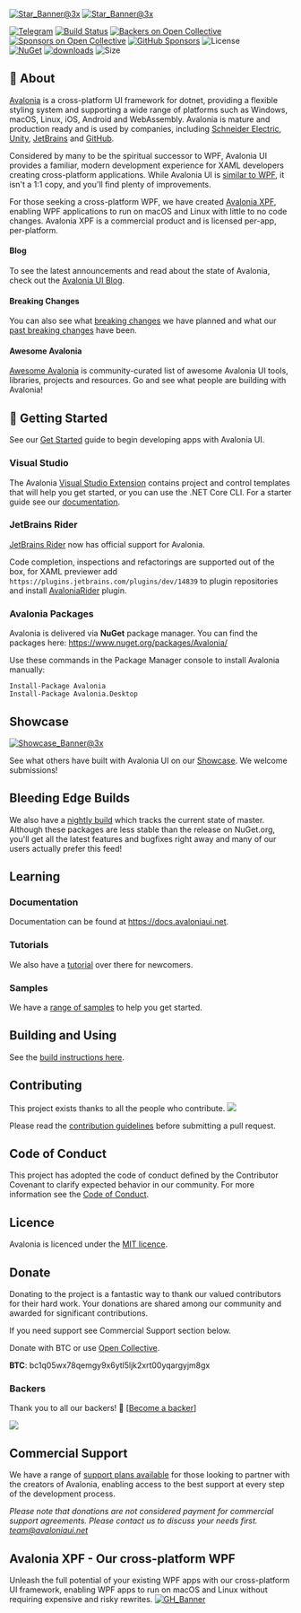 [![Star_Banner@3x](https://github.com/user-attachments/assets/99f4a267-79d2-432b-8f8c-bd3745a98a60)](https://github.com/sponsors/AvaloniaUI)
[![Star_Banner@3x](https://github.com/user-attachments/assets/14a6e1cb-180d-4bfd-884a-835c8b5083d0)](https://avaloniaui.net?utm_source=github&utm_medium=referral&utm_content=readme_link)

[![Telegram](https://raw.githubusercontent.com/Patrolavia/telegram-badge/master/chat.svg)](https://t.me/Avalonia)
 [![Build Status](https://dev.azure.com/AvaloniaUI/AvaloniaUI/_apis/build/status/AvaloniaUI.Avalonia)](https://dev.azure.com/AvaloniaUI/AvaloniaUI/_build/latest?definitionId=4) [![Backers on Open Collective](https://img.shields.io/opencollective/backers/Avalonia?logo=opencollective)](#backers) [![Sponsors on Open Collective](https://img.shields.io/opencollective/sponsors/Avalonia?logo=opencollective)](#sponsors) [![GitHub Sponsors](https://img.shields.io/github/sponsors/AvaloniaUI?logo=github)](https://github.com/sponsors/AvaloniaUI) ![License](https://img.shields.io/github/license/avaloniaui/avalonia.svg)
<br />
[![NuGet](https://img.shields.io/nuget/v/Avalonia.svg)](https://www.nuget.org/packages/Avalonia) [![downloads](https://img.shields.io/nuget/dt/avalonia)](https://www.nuget.org/packages/Avalonia)  ![Size](https://img.shields.io/github/repo-size/avaloniaui/avalonia.svg) 

## 📖 About 

[Avalonia](https://avaloniaui.net?utm_source=github&utm_medium=referral&utm_content=readme_link) is a cross-platform UI framework for dotnet, providing a flexible styling system and supporting a wide range of platforms such as Windows, macOS, Linux, iOS, Android and WebAssembly. Avalonia is mature and production ready and is used by companies, including [Schneider Electric](https://avaloniaui.net/showcase#se), [Unity](https://avaloniaui.net/showcase#unity), [JetBrains](https://avaloniaui.net/showcase#rider) and [GitHub](https://avaloniaui.net/showcase#github).

Considered by many to be the spiritual successor to WPF, Avalonia UI provides a familiar, modern development experience for XAML developers creating cross-platform applications. While Avalonia UI is [similar to WPF](https://docs.avaloniaui.net/docs/next/get-started/wpf/), it isn't a 1:1 copy, and you'll find plenty of improvements. 

For those seeking a cross-platform WPF, we have created [Avalonia XPF]([https://avaloniaui.net/xpf](https://avaloniaui.net/xpf?utm_source=github&utm_medium=referral&utm_content=readme_link)), enabling WPF applications to run on macOS and Linux with little to no code changes. Avalonia XPF is a commercial product and is licensed per-app, per-platform. 

#### Blog
To see the latest announcements and read about the state of Avalonia, check out the [Avalonia UI Blog](https://www.avaloniaui.net/blog?utm_source=github&utm_medium=referral&utm_content=readme_link).

#### Breaking Changes
You can also see what [breaking changes](https://github.com/AvaloniaUI/Avalonia/issues/3538) we have planned and what our [past breaking changes](https://github.com/AvaloniaUI/Avalonia/wiki/Breaking-Changes) have been. 

#### Awesome Avalonia
[Awesome Avalonia](https://github.com/AvaloniaCommunity/awesome-avalonia) is community-curated list of awesome Avalonia UI tools, libraries, projects and resources. Go and see what people are building with Avalonia!

## 🚀 Getting Started

See our [Get Started](https://avaloniaui.net/gettingstarted?utm_source=github&utm_medium=referral&utm_content=readme_link) guide to begin developing apps with Avalonia UI. 

### Visual Studio 
The Avalonia [Visual Studio Extension](https://marketplace.visualstudio.com/items?itemName=AvaloniaTeam.AvaloniaforVisualStudio) contains project and control templates that will help you get started, or you can use the .NET Core CLI. For a starter guide see our [documentation](https://docs.avaloniaui.net/docs/getting-started).

### JetBrains Rider
[JetBrains Rider](https://www.jetbrains.com/rider/whatsnew/?mkt_tok=eyJpIjoiTURBNU1HSmhNV0kwTUdFMiIsInQiOiJtNnU2VEc1TlNLa1ZRVkROYmdZYVpYREJsaU1qdUhmS3dxSzRHczdYWHl0RVlTNDMwSFwvNUs3VENTNVM0bVcyNFdaRmVYZzVWTTF1N3VrQWNGTkJreEhlam1hMlB4UVVWcHBGM1dNOUxoXC95YnRQdGgyUXl1YmZCM3h3d3BVWWdBIn0%3D#avalonia-support) now has official support for Avalonia.

Code completion, inspections and refactorings are supported out of the box, for XAML previewer add `https://plugins.jetbrains.com/plugins/dev/14839` to plugin repositories and install [AvaloniaRider](https://github.com/ForNeVeR/AvaloniaRider) plugin.

### Avalonia Packages
Avalonia is delivered via <b>NuGet</b> package manager. You can find the packages here: https://www.nuget.org/packages/Avalonia/

Use these commands in the Package Manager console to install Avalonia manually:
```
Install-Package Avalonia
Install-Package Avalonia.Desktop
```

## Showcase
[![Showcase_Banner@3x](https://github.com/user-attachments/assets/99a17692-765c-4728-a3a6-f5e86f95e71c)](https://avaloniaui.net/showcase?utm_source=github&utm_medium=referral&utm_content=readme_link)

See what others have built with Avalonia UI on our [Showcase](https://avaloniaui.net/showcase?utm_source=github&utm_medium=referral&utm_content=readme_link). We welcome submissions! 

## Bleeding Edge Builds

We also have a [nightly build](https://github.com/AvaloniaUI/Avalonia/wiki/Using-nightly-build-feed) which tracks the current state of master. Although these packages are less stable than the release on NuGet.org, you'll get all the latest features and bugfixes right away and many of our users actually prefer this feed!

## Learning

### Documentation 
Documentation can be found at https://docs.avaloniaui.net. 

### Tutorials 
We also have a [tutorial](https://docs.avaloniaui.net/docs/getting-started/programming-with-avalonia) over there for newcomers.

### Samples
We have a [range of samples](https://github.com/AvaloniaUI/Avalonia.Samples) to help you get started.

## Building and Using

See the [build instructions here](Documentation/build.md).

## Contributing

This project exists thanks to all the people who contribute.
<a href="https://github.com/AvaloniaUI/Avalonia/graphs/contributors"><img src="https://opencollective.com/Avalonia/contributors.svg?width=890&button=false" /></a>

Please read the [contribution guidelines](CONTRIBUTING.md) before submitting a pull request.

## Code of Conduct

This project has adopted the code of conduct defined by the Contributor Covenant to clarify expected behavior in our community.
For more information see the [Code of Conduct](CODE_OF_CONDUCT.md). 

## Licence

Avalonia is licenced under the [MIT licence](licence.md).

## Donate

Donating to the project is a fantastic way to thank our valued contributors for their hard work. Your donations are shared among our community and awarded for significant contributions.  

If you need support see Commercial Support section below.

Donate with BTC or use [Open Collective](https://opencollective.com/avalonia).

**BTC**: bc1q05wx78qemgy9x6ytl5ljk2xrt00yqargyjm8gx

### Backers

Thank you to all our backers! 🙏 [[Become a backer](https://opencollective.com/Avalonia#backer)]

<a href="https://opencollective.com/Avalonia#backers" target="_blank"><img src="https://opencollective.com/Avalonia/backers.svg?width=890"></a>

## Commercial Support 

We have a range of [support plans available](https://avaloniaui.net/support?utm_source=github&utm_medium=referral&utm_content=readme_link) for those looking to partner with the creators of Avalonia, enabling access to the best support at every step of the development process.

*Please note that donations are not considered payment for commercial support agreements. Please contact us to discuss your needs first. [team@avaloniaui.net](mailto://team@avaloniaui.net)*

## Avalonia XPF - Our cross-platform WPF
Unleash the full potential of your existing WPF apps with our cross-platform UI framework, enabling WPF apps to run on macOS and Linux without requiring expensive and risky rewrites.
[![GH_Banner](https://github.com/user-attachments/assets/91e7748c-2877-46ce-8b12-164fcf442f76)](https://avaloniaui.net/xpf?utm_source=github&utm_medium=referral&utm_content=readme_ad)
